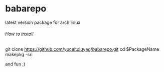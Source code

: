# babarepo
latest version package for arch linux
###### How to install 

git clone https://github.com/yuceltoluyag/babarepo.git
cd $PackageName
makepkg -sri

and fun ;)
